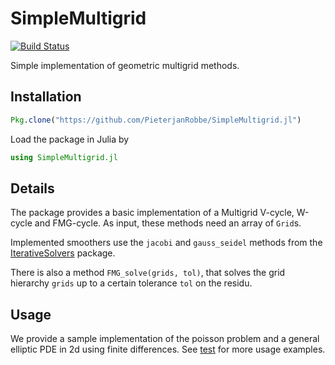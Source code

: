 # SimpleMultigrid
[![Build Status](https://travis-ci.org/PieterjanRobbe/SimpleMultigrid.jl.png)](https://travis-ci.org/PieterjanRobbe/SimpleMultigrid.jl)

Simple implementation of geometric multigrid methods. 

## Installation

```julia
Pkg.clone("https://github.com/PieterjanRobbe/SimpleMultigrid.jl")
```

Load the package in Julia by

```julia
using SimpleMultigrid.jl
```

## Details

The package provides a basic implementation of a Multigrid V-cycle, W-cycle and FMG-cycle. As input, these methods need an array of `Grid`s.

Implemented smoothers use the `jacobi` and `gauss_seidel` methods from the [IterativeSolvers](https://github.com/JuliaMath/IterativeSolvers.jl) package.

There is also a method `FMG_solve(grids, tol)`, that solves the grid hierarchy `grids` up to a certain tolerance `tol` on the residu.

## Usage

We provide a sample implementation of the poisson problem and a general elliptic PDE in 2d using finite differences. See [test](https://github.com/PieterjanRobbe/SimpleMultigrid.jl/tree/master/test) for more usage examples.